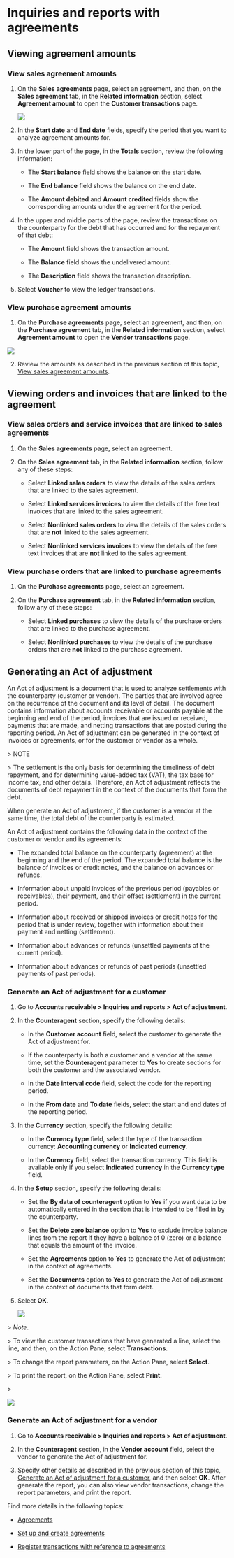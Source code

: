 Inquiries and reports with agreements
=====================================

Viewing agreement amounts
-------------------------

### View sales agreement amounts

1.  On the **Sales agreements** page, select an agreement, and then, on the
    **Sales agreement** tab, in the **Related information** section, select
    **Agreement amount** to open the **Customer transactions** page.

    ![](media/14_Customer_transactions.png)
   
2.  In the **Start date** and **End date** fields, specify the period that you
    want to analyze agreement amounts for.

3.  In the lower part of the page, in the **Totals** section, review the
    following information:

     -   The **Start balance** field shows the balance on the start date.

     -   The **End balance** field shows the balance on the end date.

     -   The **Amount debited** and **Amount credited** fields show the corresponding
         amounts under the agreement for the period.

4.  In the upper and middle parts of the page, review the transactions on the
    counterparty for the debt that has occurred and for the repayment of that
    debt:

    -   The **Amount** field shows the transaction amount.

    -   The **Balance** field shows the undelivered amount.

    -   The **Description** field shows the transaction description.

5.  Select **Voucher** to view the ledger transactions.

### View purchase agreement amounts

1.  On the **Purchase agreements** page, select an agreement, and then, on the
    **Purchase agreement** tab, in the **Related information** section, select
    **Agreement amount** to open the **Vendor transactions** page.

   ![](media/15_Vendor_transactions.png)

2.  Review the amounts as described in the previous section of this topic, [View
    sales agreement amounts](#view-sales-agreement-amounts).

Viewing orders and invoices that are linked to the agreement
------------------------------------------------------------

### View sales orders and service invoices that are linked to sales agreements

1.  On the **Sales agreements** page, select an agreement.

2.  On the **Sales agreement** tab, in the **Related information** section,
    follow any of these steps:

    -   Select **Linked sales orders** to view the details of the sales orders that
    are linked to the sales agreement.

    -   Select **Linked services invoices** to view the details of the free text
    invoices that are linked to the sales agreement.

    -   Select **Nonlinked sales orders** to view the details of the sales orders
    that are **not** linked to the sales agreement.

    -   Select **Nonlinked services invoices** to view the details of the free text
    invoices that are **not** linked to the sales agreement.

### View purchase orders that are linked to purchase agreements

1.  On the **Purchase agreements** page, select an agreement.

2.  On the **Purchase agreement** tab, in the **Related information** section,
    follow any of these steps:

    -   Select **Linked purchases** to view the details of the purchase orders that
    are linked to the purchase agreement.

    -   Select **Nonlinked purchases** to view the details of the purchase orders
    that are **not** linked to the purchase agreement.

Generating an Act of adjustment
-------------------------------

An Act of adjustment is a document that is used to analyze settlements with the
counterparty (customer or vendor). The parties that are involved agree on the
recurrence of the document and its level of detail. The document contains
information about accounts receivable or accounts payable at the beginning and
end of the period, invoices that are issued or received, payments that are made,
and netting transactions that are posted during the reporting period. An Act of
adjustment can be generated in the context of invoices or agreements, or for the
customer or vendor as a whole.

\> NOTE

\> The settlement is the only basis for determining the timeliness of debt
repayment, and for determining value-added tax (VAT), the tax base for income
tax, and other details. Therefore, an Act of adjustment reflects the documents
of debt repayment in the context of the documents that form the debt.

When generate an Act of adjustment, if the customer is a vendor at the same
time, the total debt of the counterparty is estimated.

An Act of adjustment contains the following data in the context of the customer
or vendor and its agreements:

   -  The expanded total balance on the counterparty (agreement) at the beginning
      and the end of the period. The expanded total balance is the balance of
      invoices or credit notes, and the balance on advances or refunds.

   -  Information about unpaid invoices of the previous period (payables or
      receivables), their payment, and their offset (settlement) in the current
      period.

   -  Information about received or shipped invoices or credit notes for the
      period that is under review, together with information about their payment
      and netting (settlement).

   -  Information about advances or refunds (unsettled payments of the current
      period).

   -  Information about advances or refunds of past periods (unsettled payments of
      past periods).

### Generate an Act of adjustment for a customer

1.  Go to **Accounts receivable \> Inquiries and reports \> Act of adjustment**.

2.  In the **Counteragent** section, specify the following details:

    -   In the **Customer account** field, select the customer to generate the Act
        of adjustment for.

    -   If the counterparty is both a customer and a vendor at the same time, set
        the **Counteragent** parameter to **Yes** to create sections for both the
        customer and the associated vendor.

    -   In the **Date interval code** field, select the code for the reporting
        period.

    -   In the **From date** and **To date** fields, select the start and end dates
        of the reporting period.

3.  In the **Currency** section, specify the following details:

    -   In the **Currency type** field, select the type of the transaction currency:
        **Accounting currency** or **Indicated currency**.

    -   In the **Currency** field, select the transaction currency. This field is
        available only if you select **Indicated currency** in the **Currency type**
        field.

4.  In the **Setup** section, specify the following details:

    -   Set the **By data of counteragent** option to **Yes** if you want data to be
        automatically entered in the section that is intended to be filled in by the
        counterparty.

    -   Set the **Delete zero balance** option to **Yes** to exclude invoice balance
        lines from the report if they have a balance of 0 (zero) or a balance that
        equals the amount of the invoice.

    -   Set the **Agreements** option to **Yes** to generate the Act of adjustment
        in the context of agreements.

    -   Set the **Documents** option to **Yes** to generate the Act of adjustment in
        the context of documents that form debt.

5.  Select **OK**.

    ![](media/16_Act_of_adjustment_(customers).png)

*\> Note*.

\> To view the customer transactions that have generated a line, select the
line, and then, on the Action Pane, select **Transactions**.

\> To change the report parameters, on the Action Pane, select **Select**.

\> To print the report, on the Action Pane, select **Print**.

\>

![](media/17_Act_of_adjustment.png)

### Generate an Act of adjustment for a vendor

1.  Go to **Accounts receivable \> Inquiries and reports \> Act of adjustment**.

2.  In the **Counteragent** section, in the **Vendor account** field, select the
    vendor to generate the Act of adjustment for.

3.  Specify other details as described in the previous section of this topic,
    [Generate an Act of adjustment for a
    customer](#generate-an-act-of-adjustment-for-a-customer), and then select
    **OK**. After generate the report, you can also view vendor transactions,
    change the report parameters, and print the report.

Find more details in the following topics:

-   [Agreements](rus-agreements.md)

-   [Set up and create agreements](rus-set-up-and-create-agreements.md)

-   [Register transactions with reference to
    agreements](rus-register-transactions-with-reference-to-agreements.md)
